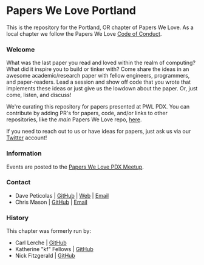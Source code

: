 # Papers We Love Portland

This is the repository for the Portland, OR chapter of Papers We Love. As a local chapter we follow the Papers We Love [Code of Conduct](code-of-conduct.md).

### Welcome

What was the last paper you read and loved within the realm of computing? What did it inspire you to build or tinker with? Come share the ideas in an awesome academic/research paper with fellow engineers, programmers, and paper-readers. Lead a session and show off code that you wrote that implements these ideas or just give us the lowdown about the paper. Or, just come, listen, and discuss!

We're curating this repository for papers presented at PWL PDX. You can contribute by adding PR's for papers, code, and/or links to other repositories, like the _main_ Papers We Love repo, [here](https://github.com/papers-we-love/papers-we-love).

If you need to reach out to us or have ideas for papers, just ask us via our [Twitter](https://twitter.com/pwlpdx) account!

### Information

Events are posted to the [Papers We Love PDX Meetup](https://www.meetup.com/papers-we-love-pdx/).

### Contact

- Dave Peticolas | [GitHub](https://github.com/jdavisp3) | [Web](https://krondo.com) | [Email](mailto:dave@krondo.com)
- Chris Mason | [GitHub](https://github.com/masconcj) | [Email](cmason@cmason.com)

### History

This chapter was formerly run by:

- Carl Lerche | [GitHub](https://github.com/carllerche)
- Katherine "kf" Fellows | [GitHub](https://github.com/kpfell)
- Nick Fitzgerald | [GitHub](https://github.com/fitzgen)
